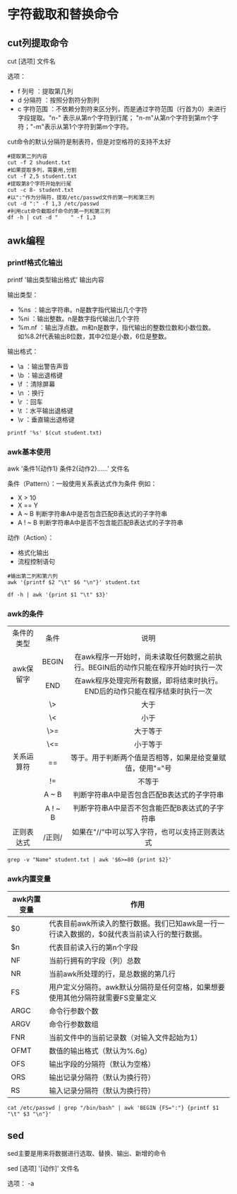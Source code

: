 # 字符截取和替换命令

## cut列提取命令

cut [选项] 文件名

选项：
- f 列号 ：提取第几列
- d 分隔符 ：按照分割符分割列
- c 字符范围
  ：不依赖分割符来区分列，而是通过字符范围（行首为0）来进行字段提取。"n-"
  表示从第n个字符到行尾；
  "n-m"从第n个字符到第m个字符；"-m"表示从第1个字符到第m个字符。
  
cut命令的默认分隔符是制表符，但是对空格符的支持不太好

```shell
#提取第二列内容
cut -f 2 shudent.txt
#如果提取多列，需要用,分割
cut -f 2,5 student.txt
#提取第8个字符开始到行尾
cut -c 8- student.txt
#以":"作为分隔符，提取/etc/passwd文件的第一列和第三列
cut -d ":" -f 1,3 /etc/passwd
#利用cut命令截取df命令的第一列和第三列
df -h | cut -d "    " -f 1,3
```

## awk编程

### printf格式化输出

printf '输出类型输出格式' 输出内容

输出类型：
- %ns ：输出字符串。n是数字指代输出几个字符
- %ni ：输出整数。n是数字指代输出几个字符
- %m.nf
  ：输出浮点数。m和n是数字，指代输出的整数位数和小数位数。如%8.2f代表输出8位数，其中2位是小数，6位是整数。
  
输出格式：
- \a ：输出警告声音
- \b ：输出退格键
- \f ：清除屏幕
- \n ：换行
- \r ：回车
- \t ：水平输出退格键
- \v ：垂直输出退格键

```shell
printf '%s' $(cut student.txt)
```

### awk基本使用

awk '条件1{动作1} 条件2{动作2}……' 文件名

条件（Pattern）：一般使用关系表达式作为条件 例如：
- X > 10
- X == Y
- A ~ B 判断字符串A中是否包含匹配B表达式的子字符串
- A ! ~ B 判断字符串A中是否不包含能匹配B表达式的子字符串

动作（Action）：
- 格式化输出
- 流程控制语句

```shell
#输出第二列和第六列
awk '{printf $2 "\t" $6 "\n"}' student.txt

df -h | awk '{print $1 "\t" $3}'
```

### awk的条件

<table>
    <tbody>
        <tr>
            <td align="center">条件的类型</td>
            <td align="center">条件</td>
            <td align="center">说明</td>
        </tr>
        <tr>
            <td rowspan="2" align="center">awk保留字</td>
            <td align="center">BEGIN</td>
            <td align="center">在awk程序一开始时，尚未读取任何数据之前执行。BEGIN后的动作只能在程序开始时执行一次</td>
        </tr>
        <tr>
             <td align="center">END</td>
            <td align="center">在awk程序处理完所有数据，即将结束时执行。END后的动作只能在程序结束时执行一次</td>
        </tr>
        <tr>
            <td rowspan="8" align="center">关系运算符</td>
            <td align="center">\></td>
            <td align="center">大于</td>
        </tr>
        <tr>
            <td align="center">\<</td>
            <td align="center">小于</td>
        </tr>
        <tr>
            <td align="center">\>=</td>
            <td align="center">大于等于</td>
        </tr>
        <tr>
            <td align="center">\<=</td>
            <td align="center">小于等于</td>
        </tr>
        <tr>
            <td align="center">==</td>
            <td align="center">等于。用于判断两个值是否相等，如果是给变量赋值，使用"="号</td>
        </tr>
        <tr>
            <td align="center">!=</td>
            <td align="center">不等于</td>
        </tr>
        <tr>
            <td align="center">A ~ B </td>
            <td align="center">判断字符串A中是否包含匹配B表达式的子字符串</td>
        </tr>
        <tr>
            <td align="center">A ! ~ B</td>
            <td align="center">判断字符串A中是否不包含能匹配B表达式的子字符串</td>
        </tr>
        <tr>
            <td align="center">正则表达式</td>
            <td align="center">/正则/</td>
            <td align="center">如果在"//"中可以写入字符，也可以支持正则表达式</td>
        </tr>
    </tbody>
</table>

```shell
grep -v "Name" student.txt | awk '$6>=80 {print $2}'
```

### awk内置变量

| awk内置变量 | 作用 |
| --- | --- |
| $0 | 代表目前awk所读入的整行数据。我们已知awk是一行一行读入数据的，$0就代表当前读入行的整行数据。 |
| $n | 代表目前读入行的第n个字段 |
| NF | 当前行拥有的字段（列）总数 |
| NR | 当前awk所处理的行，是总数据的第几行 |
| FS | 用户定义分隔符。awk默认分隔符是任何空格，如果想要使用其他分隔符就需要FS变量定义 |
| ARGC | 命令行参数个数 |
| ARGV | 命令行参数数组 |
| FNR | 当前文件中的当前记录数（对输入文件起始为1） |
| OFMT | 数值的输出格式（默认为%.6g） |
| OFS | 输出字段的分隔符（默认为空格） |
| ORS | 输出记录分隔符（默认为换行符） |
| RS | 输入记录分隔符（默认为换行符） |

```shell
cat /etc/passwd | grep "/bin/bash" | awk 'BEGIN {FS=":"} {printf $1 "\t" $3 "\n"}'
```

## sed

sed主要是用来将数据进行选取、替换、输出、新增的命令

sed [选项] '[动作]' 文件名

选项：
-a 

